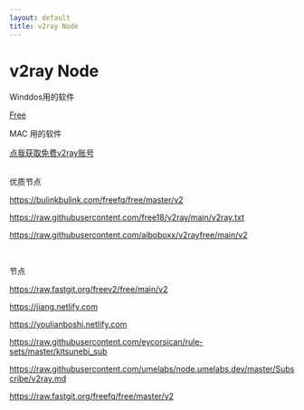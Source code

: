 ```yaml
---
layout: default
title: v2ray Node
---
```


# v2ray Node

Winddos用的软件  
  
[Free](https://github.com/freefq/free)  

MAC 用的软件  
  
[点我获取免费v2ray账号](https://github.com/Alvin9999/new-pac/wiki/v2ray免费账号)  
<br>  
  
优质节点  

<https://bulinkbulink.com/freefq/free/master/v2>

<https://raw.githubusercontent.com/free18/v2ray/main/v2ray.txt>  

<https://raw.githubusercontent.com/aiboboxx/v2rayfree/main/v2>

<br>  
  
节点  

<https://raw.fastgit.org/freev2/free/main/v2>

<https://jiang.netlify.com>

<https://youlianboshi.netlify.com>

<https://raw.githubusercontent.com/eycorsican/rule-sets/master/kitsunebi_sub>

<https://raw.githubusercontent.com/umelabs/node.umelabs.dev/master/Subscribe/v2ray.md>

<https://raw.fastgit.org/freefq/free/master/v2>  
